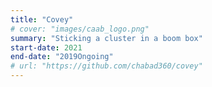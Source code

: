 ```yaml
---
title: "Covey"
# cover: "images/caab_logo.png"
summary: "Sticking a cluster in a boom box"
start-date: 2021
end-date: "2019Ongoing"
# url: "https://github.com/chabad360/covey"
---
```

